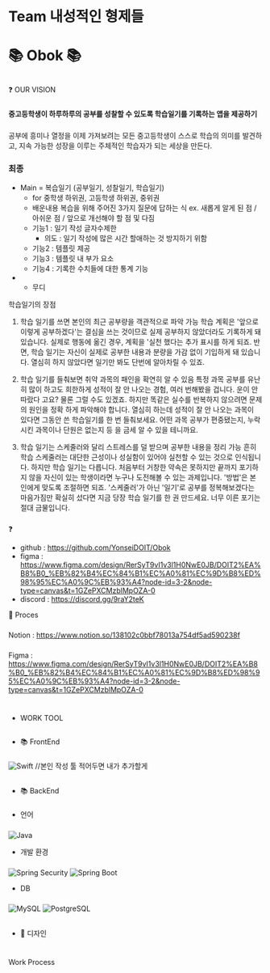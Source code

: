 # Team 내성적인 형제들

# 📚 Obok 📚
## 
❓ OUR VISION
###
**중고등학생이 하루하루의 공부를 성찰할 수 있도록 학습일기를 기록하는 앱을 제공하기**
###
공부에 흥미나 열정을 이제 가져보려는 모든 중고등학생이 스스로 학습의 의미를 발견하고, 지속 가능한 성장을 이루는 주체적인 학습자가 되는 세상을 만든다.
### 최종

- Main = 복습일기 (공부일기, 성찰일기, 학습일기)
    - for 중학생 하위권, 고등학생 하위권, 중위권
    - 배운내용 복습을 위해 주어진 3가지 질문에 답하는 식
    ex. 새롭게 알게 된 점 / 아쉬운 점 / 앞으로 개선해야 할 점 및 다짐
    - 기능1 : 일기 작성 글자수제한
        - 의도 : 일기 작성에 많은 시간 할애하는 것 방지하기 위함
    - 기능2 : 템플릿 제공
    - 기능3 : 템플릿 내 부가 요소
    - 기능4 : 기록한 수치들에 대한 통계 기능
- + 무디

학습일기의 장점

1. 학습 일기를 쓰면 본인의 최근 공부량을 객관적으로 파악 가능
학습 계획은 '앞으로 이렇게 공부하겠다'는 결심을 쓰는 것이므로 실제 공부하지 않았더라도 기록하게 돼 있습니다. 실제로 행동에 옮긴 경우, 계획을 '실천 했다는 추가 표시를 하게 되죠. 반면, 학습 일기는 자신이 실제로 공부한 내용과 분량을 가감 없이 기입하게 돼 있습니다. 열심히 하지 않았다면 일기만 봐도 단번에 알아차릴 수 있죠.

3. 학습 일기를 들춰보면 취약 과목의 패인을 확연히 알 수 있음
특정 과목 공부를 유난히 많이 하고도 희한하게 성적이 잘 안 나오는 경험, 여러 번해봤을 겁니다. 운이 안 따랐다 고요? 물론 그럴 수도 있겠죠. 하지만 똑같은 실수를 반복하지 않으려면 문제의 원인을 정확 하게 파악해야 합니다. 열심히 하는데 성적이 잘 안 나오는 과목이 있다면 그동안 쓴 학습일기를 한 번 들춰보세요. 어떤 과목 공부가 편중됐는지, 누락시킨 과목이나 단원은 없는지 등 을 금세 알 수 있을 테니까요.

5. 학습 일기는 스케줄러와 달리 스트레스를 덜 받으며 공부한 내용을 정리 가능
흔히 학습 스케줄러는 대단한 근성이나 성실함이 있어야 실천할 수 있는 것으로 인식됩니다. 하지만 학습 일기는 다릅니다. 처음부터 거창한 약속은 못하지만 끝까지 포기하지 않을 자신이 있는 학생이라면 누구나 도전해볼 수 있는 과제입니다. '방법'은 본인에게 맞도록 조절하면 되죠. '스케줄러'가 아닌 '일기'로 공부를 정복해보겠다는 마음가짐만 확실히 섰다면 지금 당장 학습 일기를 한 권 만드세요. 너무 이른 포기는 절대 금물입니다.

###
❓ 
- github : https://github.com/YonseiDOIT/Obok
- figma : https://www.figma.com/design/RerSyT9vI1v3l1H0NwE0JB/DOIT2%EA%B8%B0_%EB%82%B4%EC%84%B1%EC%A0%81%EC%9D%B8%ED%98%95%EC%A0%9C%EB%93%A4?node-id=3-2&node-type=canvas&t=1GZePXCMzblMpOZA-0
- discord : https://discord.gg/9raY2teK


📎 Proces
###
Notion : https://www.notion.so/138102c0bbf78013a754df5ad590238f
###
Figma : https://www.figma.com/design/RerSyT9vI1v3l1H0NwE0JB/DOIT2%EA%B8%B0_%EB%82%B4%EC%84%B1%EC%A0%81%EC%9D%B8%ED%98%95%EC%A0%9C%EB%93%A4?node-id=3-2&node-type=canvas&t=1GZePXCMzblMpOZA-0

#
- WORK TOOL
##
- 📚 FrontEnd
###
![Swift](https://img.shields.io/badge/Swift-F05138.svg?&style=for-the-badge&logo=swift&logoColor=white)
//본인 작성 툴 적어두면 내가 추가할게

##
- 📚 BackEnd
### 
- 언어
###
![Java](https://img.shields.io/badge/Java-000000.svg?&style=for-the-badge&logo=openjdk&logoColor=white)
- 개발 환경
###
![Spring Security](https://img.shields.io/badge/Spring%20Security-6DB33F.svg?&style=for-the-badge&logo=springsequrity&logoColor=white)
![Spring Boot](https://img.shields.io/badge/Spring%20Boot-6DB33F.svg?&style=for-the-badge&logo=springboot&logoColor=white)
- DB
###
![MySQL](https://img.shields.io/badge/MySQL-4479A1.svg?&style=for-the-badge&logo=mysql&logoColor=white)
![PostgreSQL](https://img.shields.io/badge/PostgreSQL-4169E1.svg?&style=for-the-badge&logo=postgresql&logoColor=white)


##
- 🎨 디자인
###

#
Work Process
